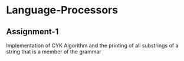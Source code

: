 # Language-Processors
## Assignment-1
  Implementation of CYK Algorithm and the printing of all substrings of a string that is a member of the grammar
